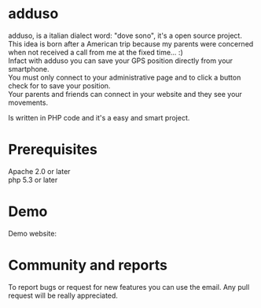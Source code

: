 adduso
======
adduso, is a italian dialect word: "dove sono", it's a open source project.<br>
This idea is born after a American trip because my parents were concerned when not received a call from me at the fixed time... :)<br>
Infact with adduso you can save your GPS position directly from your smartphone.<br>
You must only connect to your administrative page and to click a button check for to save your position.<br>
Your parents and friends can connect in your website and they see your movements.

Is written in PHP code and it's a easy and smart project.

Prerequisites
======
Apache 2.0 or later<br>
php 5.3 or later

Demo
======
Demo website:

Community and reports
======
To report bugs or request for new features you can use the email.
Any pull request will be really appreciated.
